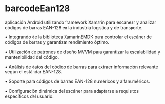 # barcodeEan128

aplicación Android utilizando framework Xamarin para escanear y analizar códigos de barras EAN-128 en la industria logística y de transporte.

•	Integrando de la biblioteca XamarinEMDK para controlar el escáner de códigos de barras y garantizar rendimiento óptimo.

•	Utilización de patrones de diseño MVVM para garantizar la escalabilidad y mantenibilidad del código.

•	Análisis de datos del código de barras para extraer información relevante según el estándar EAN-128.

•	Soporte para códigos de barras EAN-128 numéricos y alfanuméricos.

•	Configuración dinámica del escáner para adaptarse a requisitos específicos del usuario.
